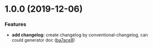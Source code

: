 # 1.0.0 (2019-12-06)


### Features

* **add changelog:** create changelog by conventional-changelog, can could generator doc ([ba7ace8](https://github.com/su-chang/git-demo/commit/ba7ace8d62ce4c7578a5abf3ea90688f9644b2b7))



